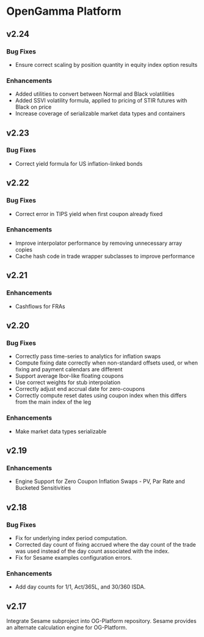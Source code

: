 # OpenGamma Platform

## v2.24

### Bug Fixes

* Ensure correct scaling by position quantity in equity index option results

### Enhancements

* Added utilities to convert between Normal and Black volatilities
* Added SSVI volatility formula, applied to pricing of STIR futures with Black on price
* Increase coverage of serializable market data types and containers

## v2.23

### Bug Fixes

* Correct yield formula for US inflation-linked bonds

## v2.22

### Bug Fixes
* Correct error in TIPS yield when first coupon already fixed

### Enhancements

* Improve interpolator performance by removing unnecessary array copies
* Cache hash code in trade wrapper subclasses to improve performance

## v2.21

### Enhancements

* Cashflows for FRAs

## v2.20

### Bug Fixes

* Correctly pass time-series to analytics for inflation swaps
* Compute fixing date correctly when non-standard offsets used, or when fixing and payment calendars are different
* Support average Ibor-like floating coupons
* Use correct weights for stub interpolation
* Correctly adjust end accrual date for zero-coupons
* Correctly compute reset dates using coupon index when this differs from the main index of the leg

### Enhancements

* Make market data types serializable

## v2.19

### Enhancements

* Engine Support for Zero Coupon Inflation Swaps - PV, Par Rate and Bucketed Sensitivities

## v2.18

### Bug Fixes

* Fix for underlying index period computation.
* Corrected day count of fixing accrued where the day count of the trade was used instead of the day count associated with the index.
* Fix for Sesame examples configuration errors.

### Enhancements

* Add day counts for 1/1, Act/365L, and 30/360 ISDA.

## v2.17

Integrate Sesame subproject into OG-Platform repository. Sesame provides an alternate calculation engine for OG-Platform.

